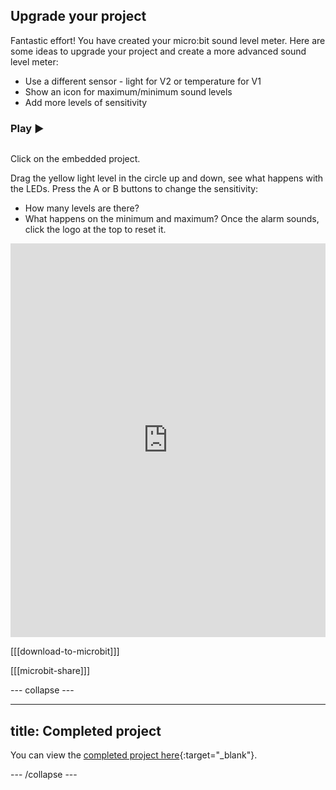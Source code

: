 ## Upgrade your project

Fantastic effort! You have created your micro:bit sound level meter. Here are some ideas to upgrade your project and create a more advanced sound level meter:

+ Use a different sensor - light for V2 or temperature for V1
+ Show an icon for maximum/minimum sound levels
+ Add more levels of sensitivity

### Play ▶️

<div style="display: flex; flex-wrap: wrap">
<div style="flex-basis: 175px; flex-grow: 1">  

Click on the embedded project.

Drag the yellow light level in the circle up and down, see what happens with the LEDs. 
Press the A or B buttons to change the sensitivity:
+ How many levels are there?
+ What happens on the minimum and maximum?
Once the alarm sounds, click the logo at the top to reset it.

<div style="position:relative;height:0;padding-bottom:125%;overflow:hidden;"><iframe style="position:absolute;top:0;left:0;width:100%;height:100%;" src="https://makecode.microbit.org/---run?id=S67714-27742-96763-52596" allowfullscreen="allowfullscreen" sandbox="allow-popups allow-forms allow-scripts allow-same-origin" frameborder="0"></iframe></div>

</div>
</div>

[[[download-to-microbit]]]

[[[microbit-share]]]

--- collapse ---

---
title: Completed project
---

You can view the [completed project here](https://makecode.microbit.org/_DL7dRrWj0D9v){:target="_blank"}.

--- /collapse ---
